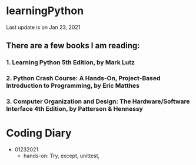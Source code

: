 # learningPython 
Last update is on Jan 23, 2021

## There are a few books I am reading: 

### 1. Learning Python 5th Edition, by Mark Lutz
### 2. Python Crash Course: A Hands-On, Project-Based Introduction to Programming, by Eric Matthes
### 3. Computer Organization and Design: The Hardware/Software Interface 4th Edition, by Patterson & Hennessy

# Coding Diary
- 01232021
  - hands-on: Try, except, unittest, 